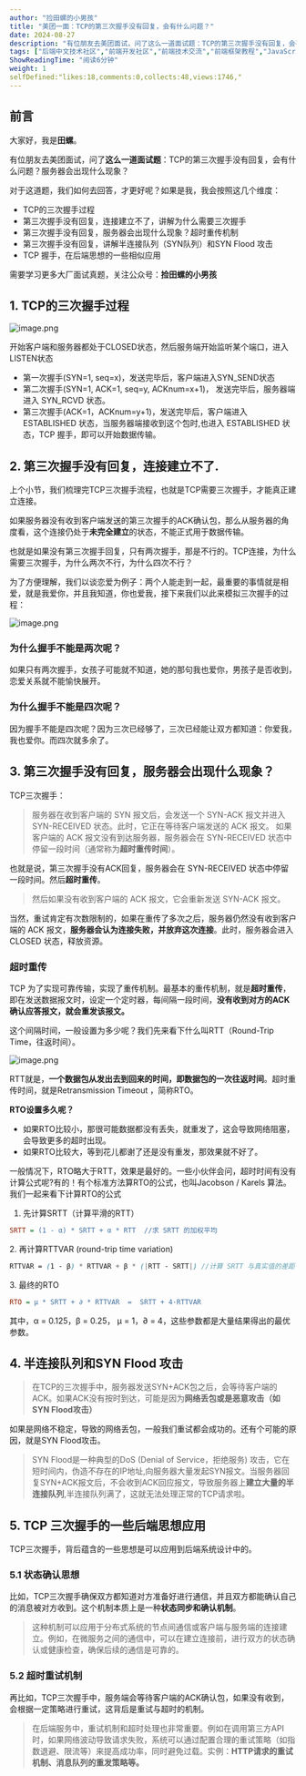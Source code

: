 ```yaml
---
author: "捡田螺的小男孩"
title: "美团一面：TCP的第三次握手没有回复，会有什么问题？"
date: 2024-08-27
description: "有位朋友去美团面试，问了这么一道面试题：TCP的第三次握手没有回复，会有什么问题？服务器会出现什么现象？ 对于这道题，我们如何去回答，才更好呢？如果是我，我会按照这几个维度："
tags: ["后端中文技术社区","前端开发社区","前端技术交流","前端框架教程","JavaScript 学习资源","CSS 技巧与最佳实践","HTML5 最新动态","前端工程师职业发展","开源前端项目","前端技术趋势"]
ShowReadingTime: "阅读6分钟"
weight: 1
selfDefined:"likes:18,comments:0,collects:48,views:1746,"
---
```

前言
--

大家好，我是**田螺**。

有位朋友去美团面试，问了**这么一道面试题**：TCP的第三次握手没有回复，会有什么问题？服务器会出现什么现象？

对于这道题，我们如何去回答，才更好呢？如果是我，我会按照这几个维度：

*   TCP的三次握手过程
*   第三次握手没有回复，连接建立不了，讲解为什么需要三次握手
*   第三次握手没有回复，服务器会出现什么现象？超时重传机制
*   第三次握手没有回复，讲解半连接队列（SYN队列）和SYN Flood 攻击
*   TCP 握手，在后端思想的一些相似应用

需要学习更多大厂面试真题，关注公众号：**捡田螺的小男孩**

1\. TCP的三次握手过程
--------------

![image.png](/images/jueJin/cc6c969c86c8472.png)

开始客户端和服务器都处于CLOSED状态，然后服务端开始监听某个端口，进入LISTEN状态

*   第一次握手(SYN=1, seq=x)，发送完毕后，客户端进入SYN\_SEND状态
*   第二次握手(SYN=1, ACK=1, seq=y, ACKnum=x+1)， 发送完毕后，服务器端进入 SYN\_RCVD 状态。
*   第三次握手(ACK=1，ACKnum=y+1)，发送完毕后，客户端进入 ESTABLISHED 状态，当服务器端接收到这个包时,也进入 ESTABLISHED 状态，TCP 握手，即可以开始数据传输。

2\. 第三次握手没有回复，连接建立不了.
---------------------

上个小节，我们梳理完TCP三次握手流程，也就是TCP需要三次握手，才能真正建立连接。

如果服务器没有收到客户端发送的第三次握手的ACK确认包，那么从服务器的角度看，这个连接仍处于**未完全建立**的状态，不能正式用于数据传输。

也就是如果没有第三次握手回复，只有两次握手，那是不行的。TCP连接，为什么需要三次握手，为什么两次不行，为什么四次不行？

为了方便理解，我们以谈恋爱为例子：两个人能走到一起，最重要的事情就是相爱，就是我爱你，并且我知道，你也爱我，接下来我们以此来模拟三次握手的过程：

![image.png](/images/jueJin/68a1f4330003491.png)

### 为什么握手不能是两次呢？

如果只有两次握手，女孩子可能就不知道，她的那句我也爱你，男孩子是否收到，恋爱关系就不能愉快展开。

### 为什么握手不能是四次呢？

因为握手不能是四次呢？因为三次已经够了，三次已经能让双方都知道：你爱我，我也爱你。而四次就多余了。

3\. 第三次握手没有回复，服务器会出现什么现象？
-------------------------

TCP三次握手：

> 服务器在收到客户端的 SYN 报文后，会发送一个 SYN-ACK 报文并进入 SYN-RECEIVED 状态。此时，它正在等待客户端发送的 ACK 报文。 如果客户端的 ACK 报文没有到达服务器，服务器会在 SYN-RECEIVED 状态中停留一段时间（通常称为**超时重传时间**）。

也就是说，第三次握手没有ACK回复，服务器会在 SYN-RECEIVED 状态中停留一段时间。然后**超时重传**。

> 然后如果没有收到客户端的 ACK 报文，它会重新发送 SYN-ACK 报文。

当然，重试肯定有次数限制的，如果在重传了多次之后，服务器仍然没有收到客户端的 ACK 报文，**服务器会认为连接失败，并放弃这次连接**。此时，服务器会进入 CLOSED 状态，释放资源。

### 超时重传

TCP 为了实现可靠传输，实现了重传机制。最基本的重传机制，就是**超时重传**，即在发送数据报文时，设定一个定时器，每间隔一段时间，**没有收到对方的ACK确认应答报文，就会重发该报文。**

这个间隔时间，一般设置为多少呢？我们先来看下什么叫RTT（Round-Trip Time，往返时间）。

![image.png](/images/jueJin/2c8a5fe4442a476.png)

RTT就是，**一个数据包从发出去到回来的时间，即数据包的一次往返时间**。超时重传时间，就是Retransmission Timeout ，简称RTO。

**RTO设置多久呢？**

*   如果RTO比较小，那很可能数据都没有丢失，就重发了，这会导致网络阻塞，会导致更多的超时出现。
*   如果RTO比较大，等到花儿都谢了还是没有重发，那效果就不好了。

一般情况下，RTO略大于RTT，效果是最好的。一些小伙伴会问，超时时间有没有计算公式呢?有的！有个标准方法算RTO的公式，也叫Jacobson / Karels 算法。我们一起来看下计算RTO的公式

1.  先计算SRTT（计算平滑的RTT）

```ini
SRTT = (1 - α) * SRTT + α * RTT  //求 SRTT 的加权平均
```

2\. 再计算RTTVAR (round-trip time variation)

```scss
RTTVAR = (1 - β) * RTTVAR + β * (|RTT - SRTT|) //计算 SRTT 与真实值的差距
```

3\. 最终的RTO

```ini
RTO = µ * SRTT + ∂ * RTTVAR  =  SRTT + 4·RTTVAR
```

其中，α = 0.125，β = 0.25， μ = 1，∂ = 4，这些参数都是大量结果得出的最优参数。

4\. 半连接队列和SYN Flood 攻击
----------------------

> 在TCP的三次握手中，服务器发送SYN+ACK包之后，会等待客户端的ACK。如果ACK没有按时到达，可能是因为**网络丢包或是恶意攻击（如SYN Flood攻击）**

如果是网络不稳定，导致的网络丢包，一般我们重试都会成功的。还有个可能的原因，就是SYN Flood攻击。

> SYN Flood是一种典型的DoS (Denial of Service，拒绝服务) 攻击，它在短时间内，伪造不存在的IP地址,向服务器大量发起SYN报文。当服务器回复SYN+ACK报文后，不会收到ACK回应报文，导致服务器上**建立大量的半连接队列**,半连接队列满了，这就无法处理正常的TCP请求啦。

5\. TCP 三次握手的一些后端思想应用
---------------------

TCP三次握手，背后蕴含的一些思想是可以应用到后端系统设计中的。

### 5.1 状态确认思想

比如，TCP三次握手确保双方都知道对方准备好进行通信，并且双方都能确认自己的消息被对方收到。这个机制本质上是一种**状态同步和确认机制**。

> 这种机制可以应用于分布式系统的节点间通信或客户端与服务端的连接建立。例如，在微服务之间的通信中，可以在建立连接前，进行双方的状态确认或健康检查，确保后续的通信是可靠的。

### 5.2 超时重试机制

再比如，TCP三次握手中，服务端会等待客户端的ACK确认包，如果没有收到，会根据一定策略进行重试，这背后是重试与超时的机制。

> 在后端服务中，重试机制和超时处理也非常重要。例如在调用第三方API时，如果网络波动导致请求失败，系统可以通过配置合理的重试策略（如指数退避、限流等）来提高成功率，同时避免过载。实例：**HTTP请求的重试机制、消息队列的重发策略等。**